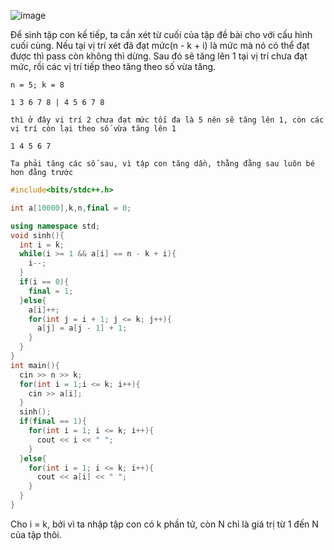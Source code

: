 ![image](https://github.com/user-attachments/assets/2af5e3a9-b579-4b1c-a506-e10f871cf97c)

Để sinh tập con kế tiếp, ta cần xét từ cuối của tập đề bài cho với cấu hình cuối cùng. Nếu tại vị trí xét đã đạt mức(n - k + i) là mức mà nó có thể đạt được thì pass còn không thì dừng. Sau đó sẽ tăng lên 1 tại vị trí chưa đạt mức, rồi các vị trí tiếp theo tăng theo số vừa tăng.

```
n = 5; k = 8

1 3 6 7 8 | 4 5 6 7 8

thì ở đây vị trí 2 chưa đạt mức tối đa là 5 nên sẽ tăng lên 1, còn các vị trí còn lại theo số vừa tăng lên 1

1 4 5 6 7

Ta phải tăng các số sau, vì tập con tăng dần, thằng đằng sau luôn bé hơn đằng trước
```

```cpp
#include<bits/stdc++.h>

int a[10000],k,n,final = 0;

using namespace std;
void sinh(){
  int i = k;
  while(i >= 1 && a[i] == n - k + i){
    i--;
  }
  if(i == 0){
    final = 1;
  }else{
    a[i]++;
    for(int j = i + 1; j <= k; j++){
      a[j] = a[j - 1] + 1;
    }
  }
}
int main(){
  cin >> n >> k;
  for(int i = 1;i <= k; i++){
    cin >> a[i];
  }
  sinh();
  if(final == 1){
    for(int i = 1; i <= k; i++){
      cout << i << " ";
    }
  }else{
    for(int i = 1; i <= k; i++){
      cout << a[i] << " ";
    }
  }
}
```
Cho i = k, bởi vì ta nhập tập con có k phần tử, còn N chỉ là giá trị từ 1 đến N của tập thôi.
